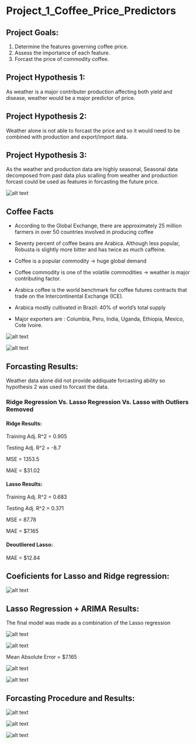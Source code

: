 # Project_1_Coffee_Price_Predictors

## Project Goals:
1. Determine the features governing coffee price. 
2. Assess the importance of each feature.
3. Forcast the price of commodity coffee. 

## Project Hypothesis 1:

As weather is a major contributer production affecting both yield and disease, weather would be a major predictor of price.

## Project Hypothesis 2:

Weather alone is not able to forcast the price and so it would need to be combined with production and export/import data.

## Project Hypothesis 3:

As the weather and production data are highly seasonal, Seasonal data decomposed from past data plus scalling from weather and production forcast could be used as features in forcasting the future price.

![alt text](Pictures/Coffee_world.png)

## Coffee Facts

* According to the Global Exchange, there are approximately 25 million farmers in over 50 countries involved in producing coffee

* Seventy percent of coffee beans are Arabica. Although less popular, Robusta is slightly more bitter and has twice as much caffeine.

* Coffee is a popular commodity -> huge global demand

* Coffee commodity is one of the volatile commodities -> weather is major contributing factor.

* Arabica coffee is the world benchmark for coffee futures contracts that trade on the Intercontinental Exchange (ICE).

* Arabica mostly cultivated in Brazil: 40% of world’s total supply 

* Major exporters are : Columbia, Peru, India, Uganda, Ethiopia, Mexico, Cote Ivoire.

![alt text](Pictures/Top_5_Producers.png)

![alt text](Pictures/Coffee_Berry.png)
## Forcasting Results:

Weather data alone did not provide addiquate forcasting ability so hypothesis 2 was used to forcast the data.

### Ridge Regression Vs. Lasso Regression Vs. Lasso with Outliers Removed

#### Ridge Results: 

Training Adj. R^2 = 0.905

Testing Adj. R^2 = -8.7

MSE = 1353.5

MAE = $31.02
#### Lasso Results: 
Training Adj. R^2 = 0.683

Testing Adj. R^2 = 0.371

MSE = 87.78

MAE = $7.165

#### Deoutliered Lasso:

MAE = $12.84

## Coeficients for Lasso and Ridge regression:

![alt text](Pictures/Coef.png)

## Lasso Regression + ARIMA Results:

The final model was made as a combination of the Lasso regression

![alt text](Analysis/Pictures/arima1.png)

![alt text](Analysis/Pictures/Lasso_with_Error.png)

Mean Absolute Error = $7.165

![alt text](Analysis/Pictures/KDE_Train.png)


![alt text](Analysis/Pictures/KDE_Test.png)

## Forcasting Procedure and Results:



![alt text](Analysis/Pictures/seasonal_decomp.png)

![alt text](Analysis/Pictures/arima2.png)

![alt text](Analysis/Pictures/Forcast_Price.png)


